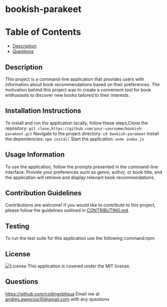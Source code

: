 # bookish-parakeet
# Table of Contents

* [Description](#description)
* [Questions](#questions)


## Description
This project is a command-line application that provides users with information about book recommendations based on their preferences. The motivation behind this project was to create a convenient tool for book enthusiasts to discover new books tailored to their interests.
## Installation Instructions
To install and run the application locally, follow these steps,Clone the repository: `git clone,https://github.com/your-username/bookish-parakeet.git` Navigate to the project directory: `cd bookish-parakeet` Install the dependencies: `npm install` Start the application: `node index.js`
## Usage Information
To use the application, follow the prompts presented in the command-line interface. Provide your preferences such as genre, author, or book title, and the application will retrieve and display relevant book recommendations.
## Contribution Guidelines
Contributions are welcome! If you would like to contribute to this project, please follow the guidelines outlined in [CONTRIBUTING.md](CONTRIBUTING.md).
## Testing
To run the test suite for this application use the following command:npm 
## License

![License](https://img.shields.io/badge/License-MIT-yellow.svg)
This application is covered under the MIT license.

## Questions 
https://github.com/codingobliqua
Email me at andres.asencios10@gmail.com with any questions
